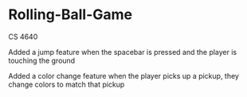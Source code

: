 # Rolling-Ball-Game
CS 4640

Added a jump feature when the spacebar is pressed and the player is touching the ground

Added a color change feature when the player picks up a pickup, they change colors to match that pickup
